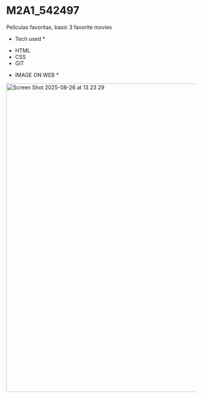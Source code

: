 # M2A1_542497
Películas favoritas, basic 3 favorite movies

* Tech used *
- HTML
- CSS
- GIT

* IMAGE ON WEB *
<img width="1440" height="820" alt="Screen Shot 2025-08-26 at 13 23 29" src="https://github.com/user-attachments/assets/5eb227fc-7020-4961-8246-b8a917ff8e1c" />
